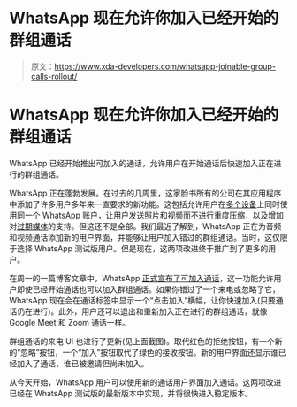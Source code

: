 # WhatsApp 现在允许你加入已经开始的群组通话

> 原文：<https://www.xda-developers.com/whatsapp-joinable-group-calls-rollout/>

# WhatsApp 现在允许你加入已经开始的群组通话

WhatsApp 已经开始推出可加入的通话，允许用户在开始通话后快速加入正在进行的群组通话。

WhatsApp 正在蓬勃发展。在过去的几周里，这家脸书所有的公司在其应用程序中添加了许多用户多年来一直要求的新功能。这包括允许用户在[多个设备](https://www.xda-developers.com/whatsapp-multi-device-support-rolling-out/)上同时使用同一个 WhatsApp 账户，让用户发送[照片和视频而不进行重度压缩](https://www.xda-developers.com/whatsapps-prepares-to-add-photo-quality-options/)，以及增加对[过期媒体](https://www.xda-developers.com/whatsapp-expiring-media-feature-rolling-out/)的支持。但这还不是全部。我们最近了解到，WhatsApp 正在为音频和视频通话添加新的用户界面，并能够让用户加入错过的群组通话。当时，这仅限于选择 WhatsApp 测试版用户。但是现在，这两项改进终于推广到了更多的用户。

在周一的一篇博客文章中，WhatsApp [正式宣布了可加入通话](https://blog.whatsapp.com/never-miss-a-group-call-again)，这一功能允许用户即使已经开始通话也可以加入群组通话。如果你错过了一个来电或忽略了它，WhatsApp 现在会在通话标签中显示一个“点击加入”横幅，让你快速加入(只要通话仍在进行)。此外，用户还可以退出和重新加入正在进行的群组通话，就像 Google Meet 和 Zoom 通话一样。

群组通话的来电 UI 也进行了更新(见上面截图)。取代红色的拒绝按钮，有一个新的“忽略”按钮，一个“加入”按钮取代了绿色的接收按钮。新的用户界面还显示谁已经加入了通话，谁已被邀请但尚未加入。

从今天开始，WhatsApp 用户可以使用新的通话用户界面加入通话。这两项改进已经在 WhatsApp 测试版的最新版本中实现，并将很快进入稳定版本。